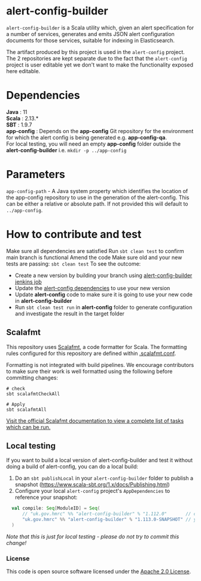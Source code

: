 
# alert-config-builder

`alert-config-builder` is a Scala utility which, given an alert specification for a number of services, generates and emits JSON alert configuration documents for those services, suitable for indexing in Elasticsearch.

The artifact produced by this project is used in the `alert-config` project. The 2 repositories are kept separate due to the fact that the `alert-config` project is user editable yet we don't want to make the functionality exposed here editable.

# Dependencies

**Java** : 11\
**Scala** : 2.13.*\
**SBT** : 1.9.7\
**app-config** : Depends on the **app-config** Git repository for the environment for which the alert config is being generated e.g. **app-config-qa**.\
For local testing, you will need an empty **app-config** folder outside the **alert-config-builder** i.e. `mkdir -p ../app-config`

# Parameters

`app-config-path` - A Java system property which identifies the location of the app-config repository to use in the generation of the alert-config. This can be either a relative or absolute path. If not provided this will default to `../app-config`.

# How to contribute and test

Make sure all dependencies are satisfied
Run `sbt clean test` to confirm main branch is functional
Amend the code
Make sure old and your new tests are passing: `sbt clean test`
To see the outcome:
- Create a new version by building your branch using [alert-config-builder jenkins job](https://build.tax.service.gov.uk/job/PlatOps/job/Libraries/job/alert-config-builder/)
- Update the [alert-config dependencies](https://github.com/hmrc/alert-config/blob/0951f5a361b5d04ddb28ec96589ff609e99ff428/project/AppDependencies.scala#L6) to use your new version
- Update **alert-config** code to make sure it is going to use your new code in **alert-config-builder**
- Run `sbt clean test run` in **alert-config** folder to generate configuration and investigate the result in the target folder

## Scalafmt
This repository uses [Scalafmt](https://scalameta.org/scalafmt/), a code formatter for Scala.
The formatting rules configured for this repository are defined within [.scalafmt.conf](.scalafmt.conf).

Formatting is not integrated with build pipelines.
We encourage contributors to make sure their work is well formatted using the following before committing changes:

 ```
 # check
 sbt scalafmtCheckAll

 # Apply
 sbt scalafmtAll
 ```

[Visit the official Scalafmt documentation to view a complete list of tasks which can be run.](https://scalameta.org/scalafmt/docs/installation.html#task-keys)

## Local testing

If you want to build a local version of alert-config-builder and test it without doing a build of alert-config,
you can do a local build:


1. Do an `sbt publishLocal` in your `alert-config-builder` folder to publish a snapshot (https://www.scala-sbt.org/1.x/docs/Publishing.html)
2. Configure your local `alert-config` project's `AppDependencies` to reference your snapshot:
```scala
  val compile: Seq[ModuleID] = Seq(
      // "uk.gov.hmrc" %% "alert-config-builder" % "1.112.0"       // comment out the main stream version of alert-config-builder
      "uk.gov.hmrc" %% "alert-config-builder" % "1.113.0-SNAPSHOT" // your specific snapshot number will vary
  )
```

_Note that this is just for local testing - please do not try to commit this change!_

### License

This code is open source software licensed under the [Apache 2.0 License]("http://www.apache.org/licenses/LICENSE-2.0.html").
